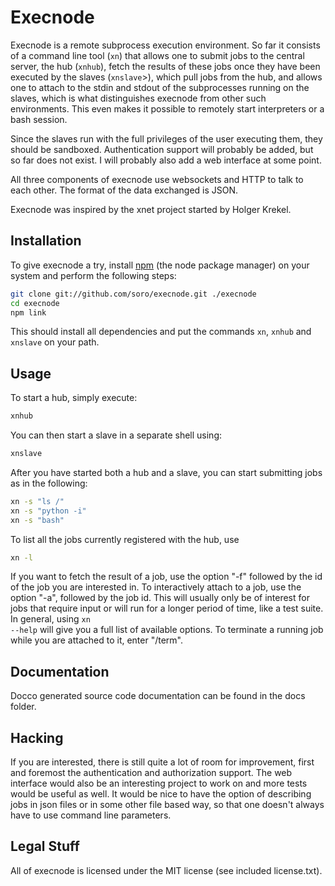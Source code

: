 Execnode
========

Execnode is a remote subprocess execution environment. So far it consists of a 
command line tool (<code>xn</code>) that allows one to submit jobs to the 
central server, the hub (<code>xnhub</code>), fetch the results of these jobs 
once they have been executed by the slaves (<code>xnslave</code>>),
which pull jobs from the hub, and allows one to attach to the stdin and stdout
of the subprocesses running on the slaves, which is what distinguishes execnode
from other such environments. This even makes it possible to remotely start
interpreters or a bash session.

Since the slaves run with the full privileges of the user executing them,
they should be sandboxed. Authentication support will probably be added, but
so far does not exist.
I will probably also add a web interface at some point.

All three components of execnode use websockets and HTTP to talk to each other.
The format of the data exchanged is JSON.

Execnode was inspired by the xnet project started by Holger Krekel.

Installation
------------

To give execnode a try, install [npm](https://github.com/isaacs/npm) 
(the node package manager) on your system and perform the following steps:

```bash
git clone git://github.com/soro/execnode.git ./execnode
cd execnode
npm link
```

This should install all dependencies and put the commands <code>xn</code>, 
<code>xnhub</code> and <code>xnslave</code> on your path.

Usage
-----

To start a hub, simply execute:

```bash
xnhub
```

You can then start a slave in a separate shell using:

```bash
xnslave
```

After you have started both a hub and a slave, you can start submitting jobs
as in the following:

```bash
xn -s "ls /"
xn -s "python -i"
xn -s "bash"
```

To list all the jobs currently registered with the hub, use

```bash
xn -l
```

If you want to fetch the result of a job, use the option "-f" followed by the id
of the job you are interested in.
To interactively attach to a job, use the option "-a", followed by the job id.
This will usually only be of interest for jobs that require input or will run
for a longer period of time, like a test suite.
In general, using <code>xn --help</code> will give you a full list of available
options.
To terminate a running job while you are attached to it, enter "/term".

Documentation
-------------

Docco generated source code documentation can be found in the docs folder.

Hacking
-------

If you are interested,
there is still quite a lot of room for improvement, first and foremost the
authentication and authorization support. The web interface would also be an
interesting project to work on and more tests would be useful as well.
It would be nice to have the option of describing jobs in json files or in 
some other file based way, so that one doesn't always have to use command
line parameters.

Legal Stuff
-----------

All of execnode is licensed under the MIT license (see included license.txt).
